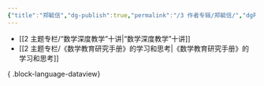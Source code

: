 ```yaml
---
{"title":"郑毓信","dg-publish":true,"permalink":"/3 作者专辑/郑毓信/","dgPassFrontmatter":true,"noteIcon":""}
---
```



- [[2 主题专栏/“数学深度教学”十讲\|“数学深度教学”十讲]]
- [[2 主题专栏/《数学教育研究手册》的学习和思考\|《数学教育研究手册》的学习和思考]]

{ .block-language-dataview}


